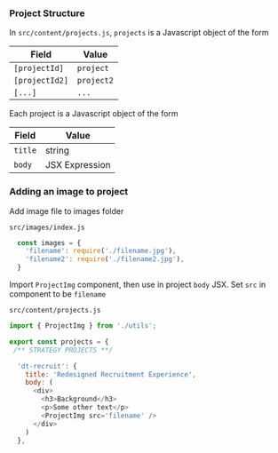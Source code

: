 ### Project Structure
In `src/content/projects.js`, `projects` is a Javascript object of the form

Field | Value
--- | ---
`[projectId]` | `project`
`[projectId2]` | `project2`
`[...]` | `...`

Each project is a Javascript object of the form

Field | Value
--- | ---
`title` | string
`body`| JSX Expression

### Adding an image to project
Add image file to images folder

`src/images/index.js`
```javascript
  const images = {
    'filename': require('./filename.jpg'),
    'filename2': require('./filename2.jpg'),
  }
```
Import `ProjectImg` component, then use in project `body` JSX. Set `src` in component to be `filename`

`src/content/projects.js`
```javascript
import { ProjectImg } from './utils';

export const projects = {
 /** STRATEGY PROJECTS **/

  'dt-recruit': {
    title: 'Redesigned Recruitment Experience',
    body: (
      <div>
        <h3>Background</h3>
        <p>Some other text</p>
        <ProjectImg src='filename' />
      </div>
    )
  },
```
